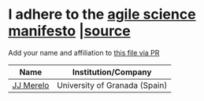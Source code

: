 # I adhere to the [agile science manifesto](index.html) |[source](README.md)

Add your name and affiliation to [this file via PR](https://github.com/agile-science-manifesto/agile-science-manifesto.github.io/blob/main/adherents.md)

| Name       | Institution/Company |
|------------|---------------------|
| [JJ Merelo](https://github.com/JJ) | University of Granada (Spain) |
